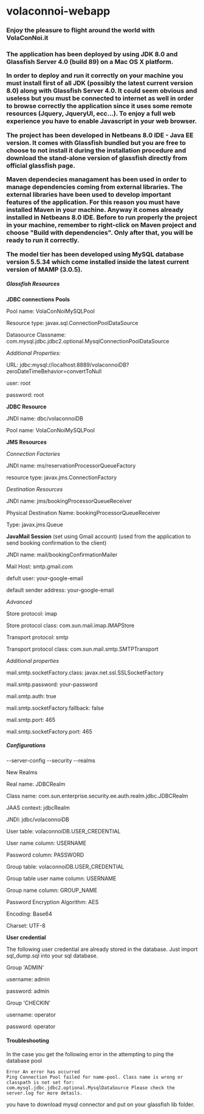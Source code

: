 volaconnoi-webapp
=================

<h3>Enjoy the pleasure to flight around the world with VolaConNoi.it<h3>

The application has been deployed by using JDK 8.0 and Glassfish Server 4.0 (build 89) on a Mac OS X platform.

In order to deploy and run it correctly on your machine you must install first of all JDK (possibly the latest current version 8.0) along with Glassfish Server 4.0. It could seem obvious and useless but you must be connected to internet as well in order to browse correctly the application since it uses some remote resources (Jquery, JqueryUI, ecc...). To enjoy a full web experience you have to enable Javascript in your web browser.

The project has been developed in Netbeans 8.0 IDE - Java EE version. It comes with Glassfish bundled but you are free to choose to not install it during the installation procedure and download the stand-alone version of glassfish directly from official glassfish page.

Maven dependecies managament has been used in order to manage dependencies coming from external libraries. The external libraries have been used to develop important features of the application. For this reason you must have installed Maven in your machine. Anyway it comes already installed in Netbeans 8.0 IDE. Before to run properly the project in your machine, remember to  right-click on Maven project and choose "Build with dependencies". Only after that, you will be ready to run it correctly.

The model tier has been developed using MySQL database version 5.5.34 which come installed inside the latest current version of MAMP (3.0.5).


<h5>Glassfish Resources</h5>

**JDBC connections Pools**

Pool name: VolaConNoiMySQLPool

Resource type: javax.sql.ConnectionPoolDataSource

Datasource Classname: com.mysql.jdbc.jdbc2.optional.MysqlConnectionPoolDataSource

*Additional Properties:*

URL: jdbc:mysql://localhost:8889/volaconnoiDB?zeroDateTimeBehavior=convertToNull

user: root

password: root

**JDBC Resource**

JNDI name: dbc/volaconnoiDB

Pool name: VolaConNoiMySQLPool

**JMS Resources**

*Connection Factories*

JNDI name: ms/reservationProcessorQueueFactory

resource type: javax.jms.ConnectionFactory


*Destination Resources*

JNDI name: jms/bookingProcessorQueueReceiver

Physical Destination Name: bookingProcessorQueueReceiver

Type: javax.jms.Queue


**JavaMail Session** (set using Gmail account)
(used from the application to send booking confirmation to the client)

JNDI name: mail/bookingConfirmationMailer

Mail Host: smtp.gmail.com

defult user: your-google-email

default sender address: your-google-email

*Advanced*

Store protocol: imap

Store protocol class: com.sun.mail.imap.IMAPStore

Transport protocol: smtp

Transport protocol class: com.sun.mail.smtp.SMTPTransport

*Additional properties*

mail.smtp.socketFactory.class: javax.net.ssl.SSLSocketFactory

mail.smtp.password: your-password

mail.smtp.auth: true

mail.smtp.socketFactory.fallback: false

mail.smtp.port: 465

mail.smtp.socketFactory.port: 465

<h5>Configurations</h5>
  --server-config
    --security
      --realms
      
New Realms

Real name: JDBCRealm

Class name: com.sun.enterprise.security.ee.auth.realm.jdbc.JDBCRealm

JAAS context: jdbcRealm

JNDI: jdbc/volaconnoiDB

User table: volaconnoiDB.USER_CREDENTIAL

User name column: USERNAME

Password column: PASSWORD

Group table: volaconnoiDB.USER_CREDENTIAL

Group table user name column: USERNAME

Group name column: GROUP_NAME

Password Encryption Algorithm: AES

Encoding: Base64

Charset: UTF-8

**User credential**

The following user credential are already stored in the database. Just import sql_dump.sql into your sql database.

Group 'ADMIN'

username: admin

password: admin

Group 'CHECKIN'

username: operator

password: operator


<h4>Troubleshooting</h4>

In the case you get the following error in the attempting to ping the database pool

```
Error An error has occurred
Ping Connection Pool failed for name-pool. Class name is wrong or classpath is not set for: com.mysql.jdbc.jdbc2.optional.MysqlDataSource Please check the server.log for more details.
```

you have to download mysql connector and put on your glassfish lib folder.







